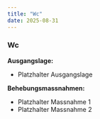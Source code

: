 ```yaml
---
title: "Wc"
date: 2025-08-31
---
```


### Wc

**Ausgangslage:**

- Platzhalter Ausgangslage

**Behebungsmassnahmen:**

- Platzhalter Massnahme 1
- Platzhalter Massnahme 2
